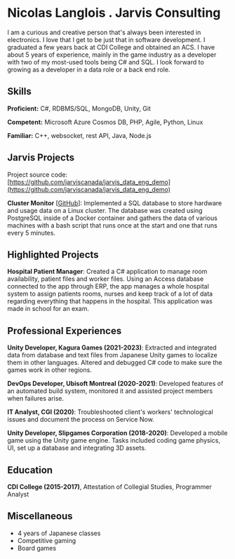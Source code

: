 # Nicolas Langlois . Jarvis Consulting

I am a curious and creative person that's always been interested in electronics. I love that I get to be just that in software development. I graduated a few years back at CDI College and obtained an ACS. I have about 5 years of experience, mainly in the game industry as a developer with two of my most-used tools being C# and SQL. I look forward to growing as a developer in a data role or a back end role.

## Skills

**Proficient:** C#, RDBMS/SQL, MongoDB, Unity, Git

**Competent:** Microsoft Azure Cosmos DB, PHP, Agile, Python, Linux

**Familiar:** C++, websocket, rest API, Java, Node.js

## Jarvis Projects

Project source code: [https://github.com/jarviscanada/jarvis_data_eng_demo](https://github.com/jarviscanada/jarvis_data_eng_demo)


**Cluster Monitor** [[GitHub](https://github.com/jarviscanada/jarvis_data_eng_demo/tree/masterhttps://github.com/jarviscanada/jarvis_data_eng_NicolasLanglois/tree/master/linux_sql)]: Implemented a SQL database to store hardware and usage data on a Linux cluster. The database was created using PostgreSQL inside of a Docker container and gathers the data of various machines with a bash script that runs once at the start and one that runs every 5 minutes.


## Highlighted Projects
**Hospital Patient Manager**: Created a C# application to manage room availability, patient files and worker files. Using an Access database connected to the app through ERP, the app manages a whole hospital system to assign patients rooms, nurses and keep track of a lot of data regarding everything that happens in the hospital. This application was made in school for an exam.


## Professional Experiences

**Unity Developer, Kagura Games (2021-2023)**: Extracted and integrated data from database and text files from Japanese Unity games to localize them in other languages. Altered and debugged C# code to make sure the games work in other regions.

**DevOps Developer, Ubisoft Montreal (2020-2021)**: Developed features of an automated build system, monitored it and assisted project members when failures arise.

**IT Analyst, CGI (2020)**: Troubleshooted client's workers' technological issues and document the process on Service Now.

**Unity Developer, Slipgames Corporation (2018-2020)**: Developed a mobile game using the Unity game engine. Tasks included coding game physics, UI, set up a database and integrating 3D assets.


## Education
**CDI College (2015-2017)**, Attestation of Collegial Studies, Programmer Analyst


## Miscellaneous
- 4 years of Japanese classes
- Competitive gaming
- Board games